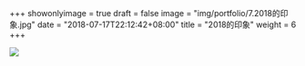 +++
showonlyimage = true
draft = false
image = "img/portfolio/7.2018的印象.jpg"
date = "2018-07-17T22:12:42+08:00"
title = "2018的印象"
weight = 6
+++

![](https://sociaxie.github.io/img/portfolio/7.2018的印象.jpg)  
